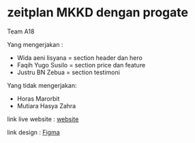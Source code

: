 ﻿# zeitplan MKKD dengan progate

Team A18

Yang mengerjakan :

- Wida aeni lisyana = section header dan hero
- Faqih Yugo Susilo = section price dan feature
- Justru BN Zebua = section testimoni

Yang tidak mengerjakan:
- Horas Marorbit
- Mutiara Hasya Zahra

link live website : [website](https://faqihyugos.github.io/zeitplan-prograte/)

link design : [Figma](https://www.figma.com/file/CDaWy0nChPeuviAV53ZNRt/The-Zeitplan-%E2%80%93%C2%A0Landing-Page-UI-Design-(Community))
